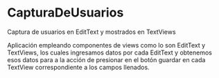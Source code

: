 # CapturaDeUsuarios
Captura de usuarios en EditText y mostrados en TextViews

Aplicación empleando componentes de views como lo son EditText y TextViews, los cuales ingresamos datos 
por cada EditText y obtenemos esos datos para a la acción de presionar en el botón guardar en cada TextView 
correspondiente a los campos llenados.
